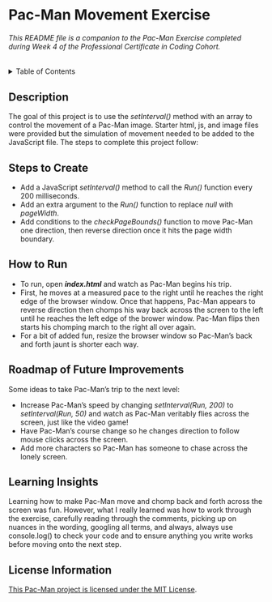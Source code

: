# Pac-Man Movement Exercise

###### This README file is a companion to the Pac-Man Exercise completed during Week 4 of the Professional Certificate in Coding Cohort. 

<!-- TABLE OF CONTENTS -->
<details>
  <summary>Table of Contents</summary>
  <ul>
    <li><a href="#description">Description</a></li>
    <li><a href="#steps-to-create">Steps to Create</a></li>
    <li><a href="#how-to-run">How to Run</a></li>
    <li><a href="#roadmap-of-future-improvements">Roadmap of Future Improvements</a></li>
    <li><a href="#learning-insights">Learning Insights</a></li>
    <li><a href="#license-information">License Information</a></li>
  </ul>
</details>

## Description
The goal of this project is to use the *setInterval()* method with an array to control the movement of a Pac-Man image. Starter html, js, and image files were provided but the simulation of movement needed to be added to the JavaScript file. The steps to complete this project follow:

## Steps to Create 
* Add a JavaScript *setInterval()* method to call the *Run()* function every 200 milliseconds.
* Add an extra argument to the *Run()* function to replace *null* with *pageWidth*.
* Add conditions to the *checkPageBounds()* function to move Pac-Man one direction, then reverse direction once it hits the page width boundary.

## How to Run
* To run, open ___index.html___ and watch as Pac-Man begins his trip.
* First, he moves at a measured pace to the right until he reaches the right edge of the browser window. Once that happens, Pac-Man appears to reverse direction then chomps his way back across the screen to the left until he reaches the left edge of the brower window. Pac-Man flips then starts his chomping march to the right all over again.
* For a bit of added fun, resize the browser window so Pac-Man’s back and forth jaunt is shorter each way.


## Roadmap of Future Improvements
Some ideas to take Pac-Man’s trip to the next level:

* Increase Pac-Man’s speed by changing *setInterval(Run, 200)* to *setInterval(Run, 50)* and watch as Pac-Man veritably flies across the screen, just like the video game!
* Have Pac-Man’s course change so he changes direction to follow mouse clicks across the screen.
* Add more characters so Pac-Man has someone to chase across the lonely screen.

## Learning Insights

Learning how to make Pac-Man move and chomp back and forth across the screen was fun. However, what I really learned was how to work through the exercise, carefully reading through the comments, picking up on nuances in the wording, googling all terms, and always, always use console.log() to check your code and to ensure anything you write works before moving onto the next step.


## License Information
[This Pac-Man project is licensed under the MIT License](https://github.com/wkbw/Pac-Manr#:~:text=Commit%20time-,LICENSE,-Initial%20commit).


